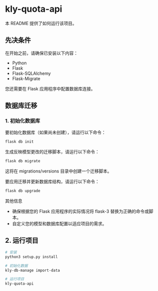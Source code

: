 # kly-quota-api

本 README 提供了如何运行该项目。

## 先决条件

在开始之前，请确保已安装以下内容：

- Python
- Flask
- Flask-SQLAlchemy
- Flask-Migrate

您还需要在 Flask 应用程序中配置数据库连接。

## 数据库迁移

### 1. 初始化数据库

要初始化数据库（如果尚未创建），请运行以下命令：

```bash
flask db init
```

生成反映模型更改的迁移脚本，请运行以下命令：

```bash
flask db migrate
```

这将在 migrations/versions 目录中创建一个迁移脚本。

要应用迁移并更新数据库结构，请运行以下命令：

```bash
flask db upgrade
```

其他信息

- 确保根据您的 Flask 应用程序的实际情况将 flask-3 替换为正确的命令或脚本。
- 自定义您的模型和数据库配置以适应项目的需求。


## 2. 运行项目

```bash
# 安装
python3 setup.py install

# 初始化数据
kly-db-manage import-data

# 运行项目
kly-quota-api
```
